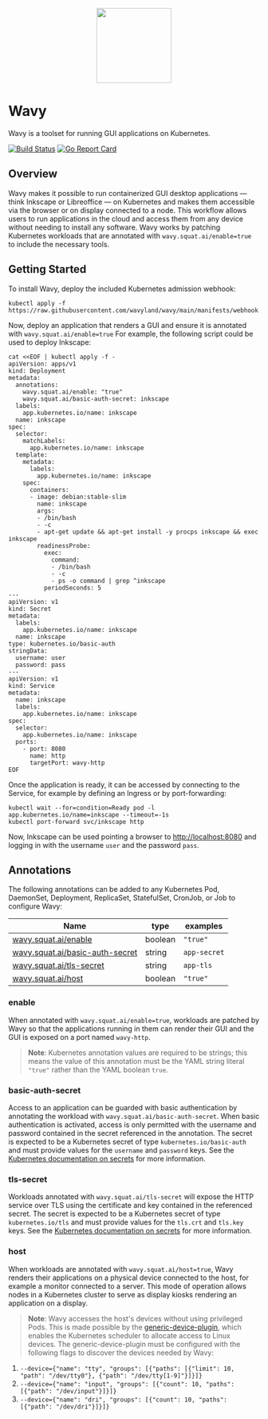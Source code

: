 <p align="center"><img src="https://avatars.githubusercontent.com/u/128749691" width="150" /></p>

# Wavy

Wavy is a toolset for running GUI applications on Kubernetes.

[![Build Status](https://github.com/wavyland/wavy/workflows/CI/badge.svg)](https://github.com/wavyland/wavy/actions?query=workflow%3ACI)
[![Go Report Card](https://goreportcard.com/badge/github.com/wavyland/wavy)](https://goreportcard.com/report/github.com/wavyland/wavy)

## Overview

Wavy makes it possible to run containerized GUI desktop applications &mdash; think Inkscape or Libreoffice &mdash; on Kubernetes and makes them accessible via the browser or on display connected to a node.
This workflow allows users to run applications in the cloud and access them from any device without needing to install any software.
Wavy works by patching Kubernetes workloads that are annotated with `wavy.squat.ai/enable=true` to include the necessary tools.

## Getting Started

To install Wavy, deploy the included Kubernetes admission webhook:

```shell
kubectl apply -f https://raw.githubusercontent.com/wavyland/wavy/main/manifests/webhook.yaml
```

Now, deploy an application that renders a GUI and ensure it is annotated with `wavy.squat.ai/enable=true`
For example, the following script could be used to deploy Inkscape:

```shell
cat <<EOF | kubectl apply -f -
apiVersion: apps/v1
kind: Deployment
metadata:
  annotations:
    wavy.squat.ai/enable: "true"
    wavy.squat.ai/basic-auth-secret: inkscape
  labels:
    app.kubernetes.io/name: inkscape
  name: inkscape
spec:
  selector:
    matchLabels:
      app.kubernetes.io/name: inkscape
  template:
    metadata:
      labels:
        app.kubernetes.io/name: inkscape
    spec:
      containers:
      - image: debian:stable-slim
        name: inkscape
        args:
        - /bin/bash
        - -c
        - apt-get update && apt-get install -y procps inkscape && exec inkscape
        readinessProbe:
          exec:
            command:
            - /bin/bash
            - -c
            - ps -o command | grep ^inkscape
          periodSeconds: 5
---
apiVersion: v1
kind: Secret
metadata:
  labels:
    app.kubernetes.io/name: inkscape
  name: inkscape
type: kubernetes.io/basic-auth
stringData:
  username: user
  password: pass
---
apiVersion: v1
kind: Service
metadata:
  name: inkscape
  labels:
    app.kubernetes.io/name: inkscape
spec:
  selector:
    app.kubernetes.io/name: inkscape
  ports:
    - port: 8080
      name: http
      targetPort: wavy-http
EOF
```

Once the application is ready, it can be accessed by connecting to the Service, for example by defining an Ingress or by port-forwarding:

```shell
kubectl wait --for=condition=Ready pod -l app.kubernetes.io/name=inkscape --timeout=-1s
kubectl port-forward svc/inkscape http
```

Now, Inkscape can be used pointing a browser to [http://localhost:8080](http://localhost:8080) and logging in with the username `user` and the password `pass`.

## Annotations

The following annotations can be added to any Kubernetes Pod, DaemonSet, Deployment, ReplicaSet, StatefulSet, CronJob, or Job to configure Wavy:

|Name|type|examples|
|----|----|-------|
|[wavy.squat.ai/enable](#enable)|boolean|`"true"`|
|[wavy.squat.ai/basic-auth-secret](#basic-auth-secret)|string|`app-secret`|
|[wavy.squat.ai/tls-secret](#tls-secret)|string|`app-tls`|
|[wavy.squat.ai/host](#host)|boolean|`"true"`|

### enable

When annotated with `wavy.squat.ai/enable=true`, workloads are patched by Wavy so that the applications running in them can render their GUI and the GUI is exposed on a port named `wavy-http`.

> **Note**: Kubernetes annotation values are required to be strings; this means the value of this annotation must be the YAML string literal `"true"` rather than the YAML boolean `true`.

### basic-auth-secret

Access to an application can be guarded with basic authentication by annotating the workload with `wavy.squat.ai/basic-auth-secret`.
When basic authentication is activated, access is only permitted with the username and password contained in the secret referenced in the annotation.
The secret is expected to be a Kubernetes secret of type `kubernetes.io/basic-auth` and must provide values for the `username` and `password` keys.
See the [Kubernetes documentation on secrets](https://kubernetes.io/docs/concepts/configuration/secret/#basic-authentication-secret) for more information.

### tls-secret

Workloads annotated with `wavy.squat.ai/tls-secret` will expose the HTTP service over TLS using the certificate and key contained in the referenced secret.
The secret is expected to be a Kubernetes secret of type `kubernetes.io/tls` and must provide values for the `tls.crt` and `tls.key` keys.
See the [Kubernetes documentation on secrets](https://kubernetes.io/docs/concepts/configuration/secret/#tls-secrets) for more information.

### host

When workloads are annotated with `wavy.squat.ai/host=true`, Wavy renders their applications on a physical device connected to the host, for example a monitor connected to a server.
This mode of operation allows nodes in a Kubernetes cluster to serve as display kiosks rendering an application on a display.

> **Note**: Wavy accesses the host's devices without using privileged Pods. This is made possible by the [generic-device-plugin](https://github.com/squat/generic-device-plugin), which enables the Kubernetes scheduler to allocate access to Linux devices. The generic-device-plugin must be configured with the following flags to discover the devices needed by Wavy:
1. `--device={"name": "tty", "groups": [{"paths": [{"limit": 10, "path": "/dev/tty0"}, {"path": "/dev/tty[1-9]"}]}]}`
2. `--device={"name": "input", "groups": [{"count": 10, "paths": [{"path": "/dev/input"}]}]}`
3. `--device={"name": "dri", "groups": [{"count": 10, "paths": [{"path": "/dev/dri"}]}]}`
